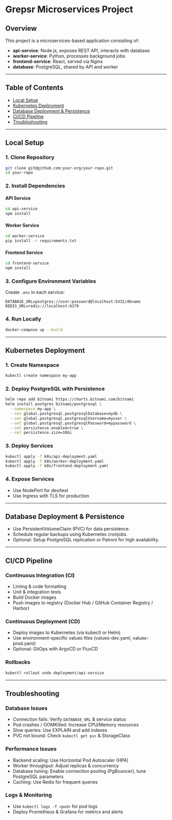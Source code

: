 # Grepsr Microservices Project

## Overview

This project is a microservices-based application consisting of:

- **api-service**: Node.js, exposes REST API, interacts with database
- **worker-service**: Python, processes background jobs
- **frontend-service**: React, served via Nginx
- **database**: PostgreSQL, shared by API and worker

---

## Table of Contents

- [Local Setup](#local-setup)
- [Kubernetes Deployment](#kubernetes-deployment)
- [Database Deployment & Persistence](#database-deployment--persistence)
- [CI/CD Pipeline](#cicd-pipeline)
- [Troubleshooting](#troubleshooting)

---

## Local Setup

### 1. Clone Repository

```sh
git clone git@github.com:your-org/your-repo.git
cd your-repo
```

### 2. Install Dependencies

#### API Service

```sh
cd api-service
npm install
```

#### Worker Service

```sh
cd worker-service
pip install -r requirements.txt
```

#### Frontend Service

```sh
cd frontend-service
npm install
```

### 3. Configure Environment Variables

Create `.env` in each service:

```
DATABASE_URL=postgres://user:password@localhost:5432/dbname
REDIS_URL=redis://localhost:6379
```

### 4. Run Locally

```sh
docker-compose up --build
```

---

## Kubernetes Deployment

### 1. Create Namespace

```sh
kubectl create namespace my-app
```

### 2. Deploy PostgreSQL with Persistence

```sh
helm repo add bitnami https://charts.bitnami.com/bitnami
helm install postgres bitnami/postgresql \
  --namespace my-app \
  --set global.postgresql.postgresqlDatabase=mydb \
  --set global.postgresql.postgresqlUsername=myuser \
  --set global.postgresql.postgresqlPassword=mypassword \
  --set persistence.enabled=true \
  --set persistence.size=10Gi
```

### 3. Deploy Services

```sh
kubectl apply -f k8s/api-deployment.yaml
kubectl apply -f k8s/worker-deployment.yaml
kubectl apply -f k8s/frontend-deployment.yaml
```

### 4. Expose Services

- Use NodePort for dev/test
- Use Ingress with TLS for production

---

## Database Deployment & Persistence

- Use PersistentVolumeClaim (PVC) for data persistence.
- Schedule regular backups using Kubernetes cronjobs.
- Optional: Setup PostgreSQL replication or Patroni for high availability.

---

## CI/CD Pipeline

### Continuous Integration (CI)

- Linting & code formatting
- Unit & integration tests
- Build Docker images
- Push images to registry (Docker Hub / GitHub Container Registry / Harbor)

### Continuous Deployment (CD)

- Deploy images to Kubernetes (via kubectl or Helm)
- Use environment-specific values files (values-dev.yaml, values-prod.yaml)
- Optional: GitOps with ArgoCD or FluxCD

### Rollbacks

```sh
kubectl rollout undo deployment/api-service
```

---

## Troubleshooting

### Database Issues

- Connection fails: Verify `DATABASE_URL` & service status
- Pod crashes / OOMKilled: Increase CPU/Memory resources
- Slow queries: Use EXPLAIN and add indexes
- PVC not bound: Check `kubectl get pvc` & StorageClass

### Performance Issues

- Backend scaling: Use Horizontal Pod Autoscaler (HPA)
- Worker throughput: Adjust replicas & concurrency
- Database tuning: Enable connection pooling (PgBouncer), tune PostgreSQL parameters
- Caching: Use Redis for frequent queries

### Logs & Monitoring

- Use `kubectl logs -f <pod>` for pod logs
- Deploy Prometheus & Grafana for metrics and alerts